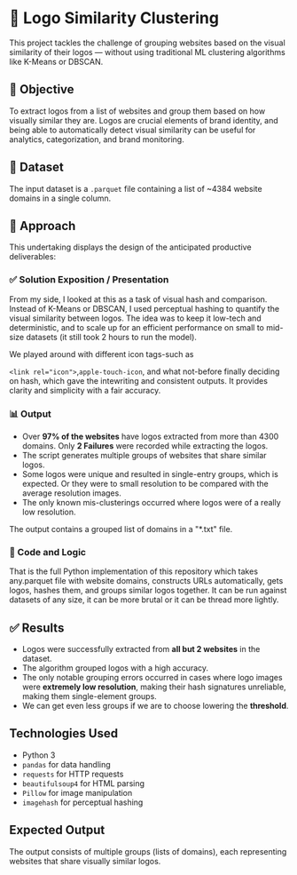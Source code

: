 # 🧠 Logo Similarity Clustering

This project tackles the challenge of grouping websites based on the visual similarity of their logos — without using traditional ML clustering algorithms like K-Means or DBSCAN.

## 🚀 Objective

To extract logos from a list of websites and group them based on how visually similar they are. Logos are crucial elements of brand identity, and being able to automatically detect visual similarity can be useful for analytics, categorization, and brand monitoring.

## 📂 Dataset

The input dataset is a `.parquet` file containing a list of ~4384 website domains in a single column.

## 🧩 Approach

This undertaking displays the design of the anticipated productive deliverables:

### ✅ Solution Exposition / Presentation
From my side, I looked at this as a task of visual hash and comparison. Instead of K-Means or DBSCAN, I used perceptual hashing to quantify the visual similarity between logos. The idea was to keep it low-tech and deterministic, and to scale up for an efficient performance on small to mid-size datasets (it still took 2 hours to run the model).

We played around with different icon tags-such as

`<link rel="icon">`,`apple-touch-icon`, and what not-before finally deciding on hash, which gave the intewriting and consistent outputs. It provides clarity and simplicity with a fair accuracy.

### 📊 Output
- Over **97% of the websites** have logos extracted from more than 4300 domains. Only **2 Failures** were recorded while extracting the logos.
- The script generates multiple groups of websites that share similar logos.
- Some logos were unique and resulted in single-entry groups, which is expected. Or they were to small resolution to be compared with the average resolution images.
- The only known mis-clusterings occurred where logos were of a really low resolution.

The output contains a grouped list of domains in a "*.txt" file.

### 🧠 Code and Logic
That is the full Python implementation of this repository which takes any.parquet file with website domains, constructs URLs automatically, gets logos, hashes them, and groups similar logos together. It can be run against datasets of any size, it can be more brutal or it can be thread more lightly.

## ✅ Results

- Logos were successfully extracted from **all but 2 websites** in the dataset.
- The algorithm grouped logos with a high accuracy.
- The only notable grouping errors occurred in cases where logo images were **extremely low resolution**, making their hash signatures unreliable, making them single-element groups.
- We can get even less groups if we are to choose lowering the **threshold**.

## Technologies Used

- Python 3
- `pandas` for data handling
- `requests` for HTTP requests
- `beautifulsoup4` for HTML parsing
- `Pillow` for image manipulation
- `imagehash` for perceptual hashing

## Expected Output

The output consists of multiple groups (lists of domains), each representing websites that share visually similar logos.


